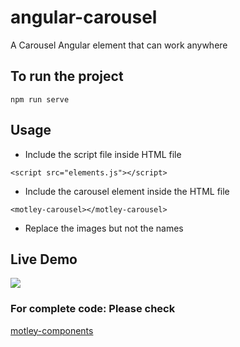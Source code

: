 # angular-carousel

A Carousel Angular element that can work anywhere

## To run the project

```
npm run serve
```
## Usage
- Include the script file inside HTML file

```
<script src="elements.js"></script>
```
- Include the carousel element inside the HTML file

```
<motley-carousel></motley-carousel>
```
- Replace the images but not the names 

## Live Demo
<img src="demo/demo.gif">

### For complete code: Please check
<a href="https://github.com/aayusharora/motley-components/tree/master/motley-carousel">motley-components</a>
